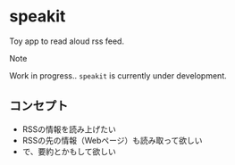 # speakit
Toy app to read aloud rss feed.

> [!Note]
> Work in progress.. `speakit` is currently under development.

## コンセプト
- RSSの情報を読み上げたい
- RSSの先の情報（Webページ）も読み取って欲しい
- で、要約とかもして欲しい
